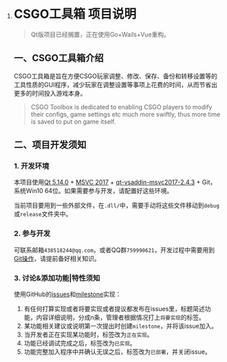 1. # CSGO工具箱 项目说明
   
   > Qt版项目已经搁置，正在使用Go+Wails+Vue重构。

   ## 一、CSGO工具箱介绍

   CSGO工具箱是旨在方便CSGO玩家调整、修改、保存、备份和转移设置等的工具性质的GUI程序，减少玩家在调整设置等事项上花费的时间，从而节省出更多的时间投入游戏本身。

   > CSGO Toolbox is dedicated to enabling CSGO players to modify their configs, game settings etc much more swiftly, thus more time is saved to put on game itself.

   ## 二、项目开发须知

   ### 1. 开发环境

   本项目使用[Qt 5.14.0](http://download.qt.io/archive/qt/5.14/5.14.0/) + [MSVC 2017](ed2k://|file|en_visual_studio_community_2015_x86_dvd_6847364.iso|3965825024|6A7D8489BB2877E6BB8ACB2DD187B637|/) + [qt-vsaddin-msvc2017-2.4.3](http://download.qt.io/archive/vsaddin/2.4.3/) + Git，系统Win10 64位。如果需要参与开发，请配置好这些环境。

   当前项目要用到一些外部文件，在`.dll/`中，需要手动将这些文件移动到`debug`或`release`文件夹中。

   ### 2. 参与开发

   可联系邮箱`438518244@qq.com`，或者QQ群`759990621`，开发过程中需要用到[Git操作](https://www.jianshu.com/p/02cf41f38b6a)，请提前备好相关知识。

   ### 3. 讨论&添加功能|特性须知

   使用GitHub的[issues](https://github.com/Purple-CSGO/CSGO-Toolbox/issues)和[milestone](https://github.com/Purple-CSGO/CSGO-Toolbox/milestones)实现：

   1. 有任何打算实现或者将要实现或者提议都发布在issues里，标题简述功能，内容详细说明，分成n条，管理者根据情况打上`将要实现`的标签。
   2. 某功能相关建议或说明第一次提出时创建`milestone`，并将该issue加入。
   3. 当开发者正在实现某功能时，标签改为`正在实现`。
   4. 功能已经调试完成之后，标签改为`已实现`。
   5. 功能完整加入程序中并确认无误之后，标签改为`已部署`，并关闭issue。
